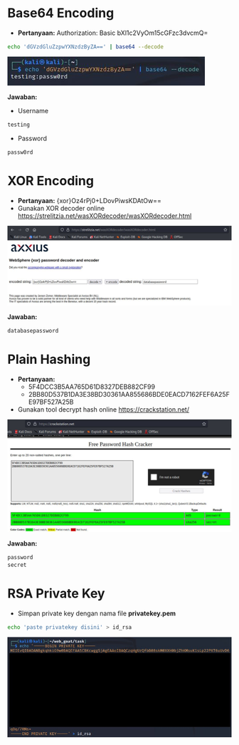 # Base64 Encoding
- **Pertanyaan:** Authorization: Basic bXl1c2VyOm15cGFzc3dvcmQ=
```sh
echo 'dGVzdGluZzpwYXNzdzByZA==' | base64 --decode
``` 

![alt text](https://github.com/rahardian-dwi-saputra/webgoat/blob/main/assets/wg%201.JPG)

**Jawaban:**
- Username
```sh
testing
``` 
- Password
```sh
passw0rd
``` 

# XOR Encoding
- **Pertanyaan:** {xor}Oz4rPj0+LDovPiwsKDAtOw==
- Gunakan XOR decoder online https://strelitzia.net/wasXORdecoder/wasXORdecoder.html

![alt text](https://github.com/rahardian-dwi-saputra/webgoat/blob/main/assets/wg%202.JPG)

**Jawaban:**
```sh
databasepassword
```

# Plain Hashing
- **Pertanyaan:**
	- 5F4DCC3B5AA765D61D8327DEB882CF99
	- 2BB80D537B1DA3E38BD30361AA855686BDE0EACD7162FEF6A25FE97BF527A25B
- Gunakan tool decrypt hash online https://crackstation.net/

![alt text](https://github.com/rahardian-dwi-saputra/webgoat/blob/main/assets/wg%203.JPG)

**Jawaban:**
```sh
password
secret
```

# RSA Private Key
- Simpan private key dengan nama file **privatekey.pem**
```sh
echo 'paste privatekey disini' > id_rsa
```

![alt text](https://github.com/rahardian-dwi-saputra/webgoat/blob/main/assets/wg%204.jpg)